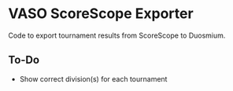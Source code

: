 # VASO ScoreScope Exporter

Code to export tournament results from ScoreScope to Duosmium.

## To-Do

- Show correct division(s) for each tournament
